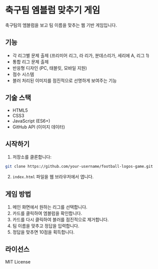 # 축구팀 엠블럼 맞추기 게임

축구팀의 엠블럼을 보고 팀 이름을 맞추는 웹 기반 게임입니다.

## 기능

- 각 리그별 문제 출제 (프리미어 리그, 라 리가, 분데스리가, 세리에 A, 리그 1)
- 통합 리그 문제 출제
- 반응형 디자인 (PC, 태블릿, 모바일 지원)
- 점수 시스템
- 블러 처리된 이미지를 점진적으로 선명하게 보여주는 기능

## 기술 스택

- HTML5
- CSS3
- JavaScript (ES6+)
- GitHub API (이미지 데이터)

## 시작하기

1. 저장소를 클론합니다:
```bash
git clone https://github.com/your-username/football-logos-game.git
```

2. `index.html` 파일을 웹 브라우저에서 엽니다.

## 게임 방법

1. 메인 화면에서 원하는 리그를 선택합니다.
2. 카드를 클릭하여 엠블럼을 확인합니다.
3. 카드를 다시 클릭하여 블러를 점진적으로 제거합니다.
4. 팀 이름을 맞추고 정답을 입력합니다.
5. 정답을 맞추면 10점을 획득합니다.

## 라이선스

MIT License 
